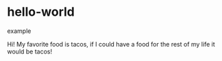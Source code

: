 # hello-world
example

Hi!
My favorite food is tacos, if I could have a food for the rest of my life it would be tacos!

